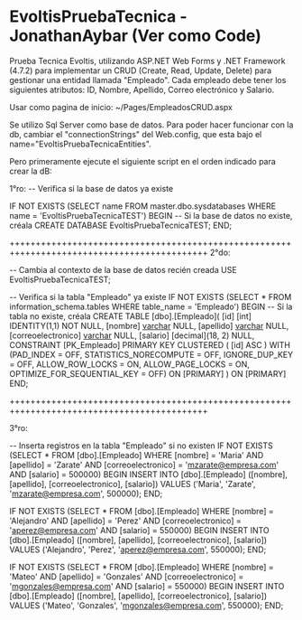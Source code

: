 # EvoltisPruebaTecnica - JonathanAybar (Ver como Code)
Prueba Tecnica Evoltis, utilizando ASP.NET Web Forms y .NET Framework (4.7.2) para implementar un CRUD (Create, Read, Update, Delete) para gestionar una entidad llamada "Empleado". Cada empleado debe tener los siguientes atributos: ID, Nombre, Apellido, Correo electrónico y Salario.

Usar como pagina de inicio:
~/Pages/EmpleadosCRUD.aspx

Se utilizo Sql Server como base de datos.
Para poder hacer funcionar con la db, cambiar el "connectionStrings" del Web.config, que esta bajo el name="EvoltisPruebaTecnicaEntities".

Pero primeramente ejecute el siguiente script en el orden indicado para crear la dB:

1°ro:
-- Verifica si la base de datos ya existe

IF NOT EXISTS (SELECT name FROM master.dbo.sysdatabases WHERE name = 'EvoltisPruebaTecnicaTEST')
BEGIN
    -- Si la base de datos no existe, créala
    CREATE DATABASE EvoltisPruebaTecnicaTEST;
END;

++++++++++++++++++++++++++++++++++++++++++++++++++++++++++++++++++++++++++++++++++++++++++++
2°do:

-- Cambia al contexto de la base de datos recién creada
USE EvoltisPruebaTecnicaTEST;

-- Verifica si la tabla "Empleado" ya existe
IF NOT EXISTS (SELECT * FROM information_schema.tables WHERE table_name = 'Empleado')
BEGIN
    -- Si la tabla no existe, créala
    CREATE TABLE [dbo].[Empleado](
    [id] [int] IDENTITY(1,1) NOT NULL,
    [nombre] [varchar](50) NULL,
    [apellido] [varchar](50) NULL,
    [correoelectronico] [varchar](50) NULL,
    [salario] [decimal](18, 2) NULL,
    CONSTRAINT [PK_Empleado] PRIMARY KEY CLUSTERED 
    (
        [id] ASC
    ) WITH (PAD_INDEX = OFF, STATISTICS_NORECOMPUTE = OFF, IGNORE_DUP_KEY = OFF, ALLOW_ROW_LOCKS = ON, ALLOW_PAGE_LOCKS = ON, OPTIMIZE_FOR_SEQUENTIAL_KEY = OFF) ON [PRIMARY]
) ON [PRIMARY]
END;

++++++++++++++++++++++++++++++++++++++++++++++++++++++++++++++++++++++++++++++++++++++++++++

3°ro:

-- Inserta registros en la tabla "Empleado" si no existen
IF NOT EXISTS (SELECT * FROM [dbo].[Empleado] WHERE [nombre] = 'Maria' AND [apellido] = 'Zarate' AND [correoelectronico] = 'mzarate@empresa.com' AND [salario] = 500000)
BEGIN
    INSERT INTO [dbo].[Empleado] ([nombre], [apellido], [correoelectronico], [salario])
    VALUES ('Maria', 'Zarate', 'mzarate@empresa.com', 500000);
END;

IF NOT EXISTS (SELECT * FROM [dbo].[Empleado] WHERE [nombre] = 'Alejandro' AND [apellido] = 'Perez' AND [correoelectronico] = 'aperez@empresa.com' AND [salario] = 550000)
BEGIN
    INSERT INTO [dbo].[Empleado] ([nombre], [apellido], [correoelectronico], [salario])
    VALUES ('Alejandro', 'Perez', 'aperez@empresa.com', 550000);
END;

IF NOT EXISTS (SELECT * FROM [dbo].[Empleado] WHERE [nombre] = 'Mateo' AND [apellido] = 'Gonzales' AND [correoelectronico] = 'mgonzales@empresa.com' AND [salario] = 550000)
BEGIN
    INSERT INTO [dbo].[Empleado] ([nombre], [apellido], [correoelectronico], [salario])
    VALUES ('Mateo', 'Gonzales', 'mgonzales@empresa.com', 550000);
END;
